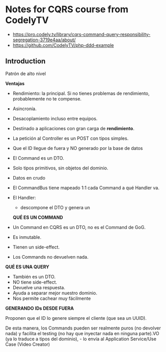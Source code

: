 # Notes for CQRS course from CodelyTV
* https://pro.codely.tv/library/cqrs-command-query-responsibility-segregation-3719e4aa/about/
* https://github.com/CodelyTV/php-ddd-example

## Introduction
Patrón de alto nivel

**Ventajas**

- Rendimiento: la principal. Si no tienes problemas de rendimiento, probablemente no te compense.
- Asincronía.
- Desacoplamiento incluso entre equipos.
- Destinado a aplicaciones con gran carga de **rendimiento**.
- La petición al Controller es un POST con tipos simples.
- Que el ID llegue de fuera y NO generado por la base de datos
- El Command es un DTO.
- Solo tipos primitivos, sin objetos del dominio.
- Datos en crudo
- El CommandBus tiene mapeado 1:1 cada Command a qué Handler va.
- El Handler:
    - descompone el DTO y genera un 
    
    **QUÉ ES UN COMMAND**

- Un Command en CQRS es un DTO, no es el Command de GoG.
- Es inmutable.
- Tienen un side-effect.
- Los Commands no devuelven nada.

**QUÉ ES UNA QUERY**

- También es un DTO.
- NO tiene side-effect.
- Devuelve una respuesta.
- Ayuda a separar mejor nuestro dominio.
- Nos permite cachear muy fácilmente

**GENERANDO IDs DESDE FUERA**

Proponen que el ID lo genere siempre el cliente (que sea un UUID).

De esta manera, los Commands pueden ser realmente puros (no devolver nada) y facilita el testing (no hay que inyectar nada en ninguna parte).VO (ya lo traduce a tipos del dominio),
    - lo envía al Application Service/Use Case (Video Creator)